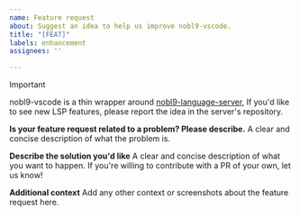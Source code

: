 ```yaml
---
name: Feature request
about: Suggest an idea to help us improve nobl9-vscode.
title: "[FEAT]"
labels: enhancement
assignees: ''

---
```


> [!IMPORTANT]
> nobl9-vscode is a thin wrapper around
> [nobl9-language-server](https://github.com/nobl9/nobl9-language-server),
> If you'd like to see new LSP features,
> please report the idea in the server's repository.

**Is your feature request related to a problem? Please describe.**
A clear and concise description of what the problem is.

**Describe the solution you'd like**
A clear and concise description of what you want to happen.
If you're willing to contribute with a PR of your own, let us know!

**Additional context**
Add any other context or screenshots about the feature request here.
